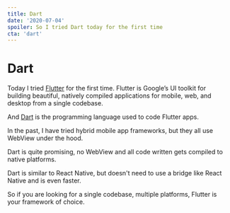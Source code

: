 ```yaml
---
title: Dart
date: '2020-07-04'
spoiler: So I tried Dart today for the first time
cta: 'dart'
---
```


# Dart

Today I tried [Flutter](https://flutter.dev) for the first time. Flutter is Google’s UI toolkit for building beautiful, natively compiled applications for mobile, web, and desktop from a single codebase.

And [Dart](https://dart.dev) is the programming language used to code Flutter apps.

In the past, I have tried hybrid mobile app frameworks, but they all use WebView under the hood.

Dart is quite promising, no WebView and all code written gets compiled to native platforms.

Dart is similar to React Native, but doesn't need to use a bridge like React Native and is even faster.

So if you are looking for a single codebase, multiple platforms, Flutter is your framework of choice.